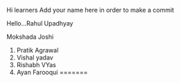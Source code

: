 Hi learners 
Add your name here in order to make a commit

 Hello...Rahul Upadhyay 

Mokshada Joshi

1) Pratik Agrawal
2) Vishal yadav
4) Rishabh VYas
5) Ayan Farooqui
=======

